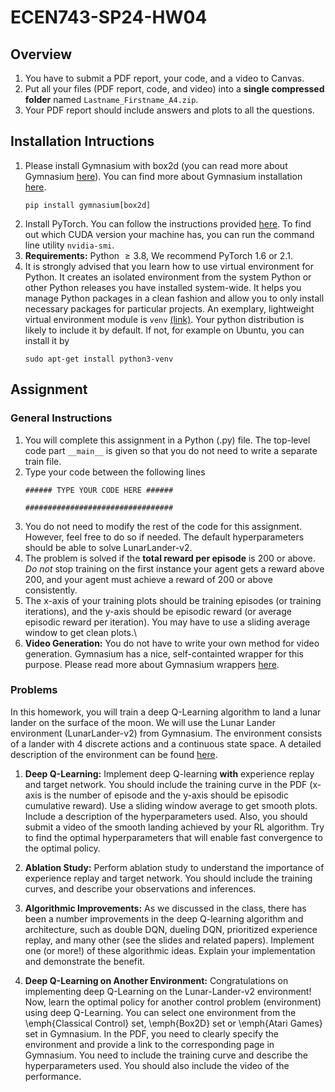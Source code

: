 # ECEN743-SP24-HW04

## Overview

1. You have to submit a PDF report, your code, and a video to Canvas.
2. Put all your files (PDF report, code, and video) into a **single compressed folder** named `Lastname_Firstname_A4.zip`.
3. Your PDF report should include answers and plots to all the questions.

## Installation Intructions

1. Please install Gymnasium with box2d (you can read more about Gymnasium [here](https://gymnasium.farama.org/)). You can find more about Gymnasium installation [here](https://github.com/Farama-Foundation/Gymnasium).
    ```
    pip install gymnasium[box2d]
    ```
2. Install PyTorch. You can follow the instructions provided [here](https://pytorch.org/get-started/locally/). To find out which CUDA version your machine has, you can run the command line utility ```nvidia-smi```.
3. **Requirements:** Python $\geq 3.8$, We recommend PyTorch $1.6$ or $2.1$.
4. It is strongly advised that you learn how to use virtual environment for Python. It creates an isolated environment from the system Python or other Python releases you have installed system-wide. It helps you manage Python packages in a clean fashion and allow you to only install necessary packages for particular projects. An exemplary, lightweight virtual environment module is `venv` [(link)](https://docs.python.org/3/library/venv.html). Your python distribution is likely to include it by default. If not, for example on Ubuntu, you can install it by
    ```
    sudo apt-get install python3-venv
    ```

## Assignment

### General Instructions

1.  You will complete this assignment in a Python (.py) file. The top-level code part ```__main__``` is given so that you do not need to write a separate train file.
2.  Type your code between the following lines
    ```
    ###### TYPE YOUR CODE HERE ######
    
    #################################
    ```
3. You do not need to modify the rest of the code for this assignment. However, feel free to do so if needed. The default hyperparameters should be able to solve LunarLander-v2.
4. The problem is solved if the **total reward per episode** is 200 or above. *Do not* stop training on the first instance your agent gets a reward above 200, and your agent must achieve a reward of  200 or above consistently.
5. The x-axis of your training plots should be  training episodes (or training iterations), and the y-axis should be episodic reward (or average episodic reward per iteration). You may have to use a sliding average window to get clean plots.\
6. **Video Generation:** You do not have to write your own method for video generation. Gymnasium has a nice, self-containted wrapper for this purpose. Please read more about Gymnasium wrappers [here](https://gymnasium.farama.org/api/wrappers/).

### Problems

In this homework, you will train a deep Q-Learning algorithm to land a lunar lander on the surface of the moon. We will use the Lunar Lander environment (LunarLander-v2) from  Gymnasium. The environment consists of a lander with $4$ discrete actions and a continuous state space. A detailed description of the environment can be found [here](https://gymnasium.farama.org/environments/box2d/lunar_lander/).

1. **Deep Q-Learning:** Implement deep Q-learning **with** experience replay and target network. You should include the training curve in the PDF (x-axis is the number of episode and the y-axis should be episodic cumulative reward). Use a sliding window average to get smooth plots. Include a description of the hyperparameters used. Also, you should submit a video of the smooth landing achieved by your RL algorithm. Try to find the optimal hyperparameters that will enable fast convergence to the optimal policy.  

2. **Ablation Study:** Perform ablation study to understand the importance of experience replay and target network. You should include the training curves, and  describe your observations and inferences.   

3. **Algorithmic Improvements:** As we discussed in the class, there has been a number improvements in the deep Q-learning algorithm and architecture, such as double DQN, dueling DQN, prioritized experience replay, and many other (see the slides and related papers).  Implement one (or more!) of these algorithmic ideas. Explain your implementation and demonstrate the benefit.  

4. **Deep Q-Learning on Another Environment:** Congratulations on implementing deep Q-Learning on the Lunar-Lander-v2 environment! Now,  learn the optimal  policy for another control problem (environment) using deep Q-Learning. You can select one environment from the \emph{Classical Control} set, \emph{Box2D} set or \emph{Atari Games} set in   Gymnasium.  In the PDF, you need to clearly specify the environment and provide a link to the corresponding page in Gymnasium. You need to include the training curve and describe the hyperparameters used. You should also include the video of the performance. 